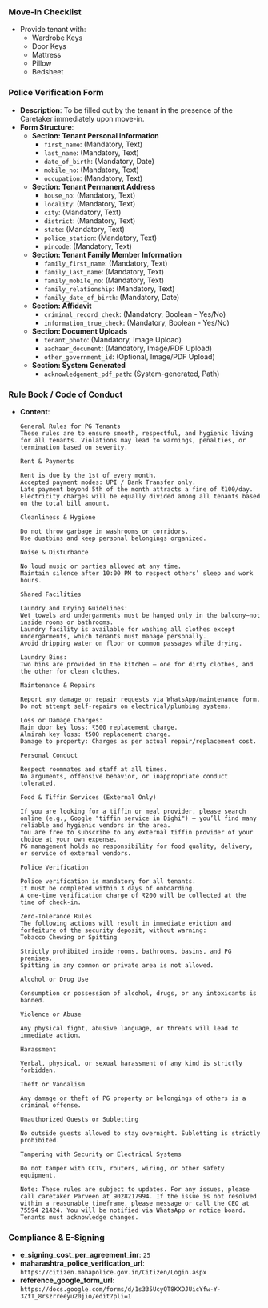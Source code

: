 ### Move-In Checklist
- Provide tenant with:
    - Wardrobe Keys
    - Door Keys
    - Mattress
    - Pillow
    - Bedsheet

### Police Verification Form
- **Description**: To be filled out by the tenant in the presence of the Caretaker immediately upon move-in.
- **Form Structure**:
    - **Section: Tenant Personal Information**
        - `first_name`: (Mandatory, Text)
        - `last_name`: (Mandatory, Text)
        - `date_of_birth`: (Mandatory, Date)
        - `mobile_no`: (Mandatory, Text)
        - `occupation`: (Mandatory, Text)
    - **Section: Tenant Permanent Address**
        - `house_no`: (Mandatory, Text)
        - `locality`: (Mandatory, Text)
        - `city`: (Mandatory, Text)
        - `district`: (Mandatory, Text)
        - `state`: (Mandatory, Text)
        - `police_station`: (Mandatory, Text)
        - `pincode`: (Mandatory, Text)
    - **Section: Tenant Family Member Information**
        - `family_first_name`: (Mandatory, Text)
        - `family_last_name`: (Mandatory, Text)
        - `family_mobile_no`: (Mandatory, Text)
        - `family_relationship`: (Mandatory, Text)
        - `family_date_of_birth`: (Mandatory, Date)
    - **Section: Affidavit**
        - `criminal_record_check`: (Mandatory, Boolean - Yes/No)
        - `information_true_check`: (Mandatory, Boolean - Yes/No)
    - **Section: Document Uploads**
        - `tenant_photo`: (Mandatory, Image Upload)
        - `aadhaar_document`: (Mandatory, Image/PDF Upload)
        - `other_government_id`: (Optional, Image/PDF Upload)
    - **Section: System Generated**
        - `acknowledgement_pdf_path`: (System-generated, Path)

### Rule Book / Code of Conduct
- **Content**:
    ```
    General Rules for PG Tenants
    These rules are to ensure smooth, respectful, and hygienic living for all tenants. Violations may lead to warnings, penalties, or termination based on severity.

    Rent & Payments

    Rent is due by the 1st of every month.
    Accepted payment modes: UPI / Bank Transfer only.
    Late payment beyond 5th of the month attracts a fine of ₹100/day.
    Electricity charges will be equally divided among all tenants based on the total bill amount.

    Cleanliness & Hygiene

    Do not throw garbage in washrooms or corridors.
    Use dustbins and keep personal belongings organized.

    Noise & Disturbance

    No loud music or parties allowed at any time.
    Maintain silence after 10:00 PM to respect others’ sleep and work hours.

    Shared Facilities

    Laundry and Drying Guidelines:
    Wet towels and undergarments must be hanged only in the balcony—not inside rooms or bathrooms.
    Laundry facility is available for washing all clothes except undergarments, which tenants must manage personally.
    Avoid dripping water on floor or common passages while drying.

    Laundry Bins:
    Two bins are provided in the kitchen — one for dirty clothes, and the other for clean clothes.

    Maintenance & Repairs

    Report any damage or repair requests via WhatsApp/maintenance form.
    Do not attempt self-repairs on electrical/plumbing systems.

    Loss or Damage Charges:
    Main door key loss: ₹500 replacement charge.
    Almirah key loss: ₹500 replacement charge.
    Damage to property: Charges as per actual repair/replacement cost.

    Personal Conduct

    Respect roommates and staff at all times.
    No arguments, offensive behavior, or inappropriate conduct tolerated.

    Food & Tiffin Services (External Only)

    If you are looking for a tiffin or meal provider, please search online (e.g., Google "tiffin service in Dighi") — you’ll find many reliable and hygienic vendors in the area.
    You are free to subscribe to any external tiffin provider of your choice at your own expense.
    PG management holds no responsibility for food quality, delivery, or service of external vendors.

    Police Verification

    Police verification is mandatory for all tenants.
    It must be completed within 3 days of onboarding.
    A one-time verification charge of ₹200 will be collected at the time of check-in.

    Zero-Tolerance Rules
    The following actions will result in immediate eviction and forfeiture of the security deposit, without warning:
    Tobacco Chewing or Spitting

    Strictly prohibited inside rooms, bathrooms, basins, and PG premises.
    Spitting in any common or private area is not allowed.

    Alcohol or Drug Use

    Consumption or possession of alcohol, drugs, or any intoxicants is banned.

    Violence or Abuse

    Any physical fight, abusive language, or threats will lead to immediate action.

    Harassment

    Verbal, physical, or sexual harassment of any kind is strictly forbidden.

    Theft or Vandalism

    Any damage or theft of PG property or belongings of others is a criminal offense.

    Unauthorized Guests or Subletting

    No outside guests allowed to stay overnight. Subletting is strictly prohibited.

    Tampering with Security or Electrical Systems

    Do not tamper with CCTV, routers, wiring, or other safety equipment.

    Note: These rules are subject to updates. For any issues, please call caretaker Parveen at 9028217994. If the issue is not resolved within a reasonable timeframe, please message or call the CEO at 75594 21424. You will be notified via WhatsApp or notice board. Tenants must acknowledge changes.
    ```

### Compliance & E-Signing
- **e_signing_cost_per_agreement_inr**: `25`
- **maharashtra_police_verification_url**: `https://citizen.mahapolice.gov.in/Citizen/Login.aspx`
- **reference_google_form_url**: `https://docs.google.com/forms/d/1s335UcyQT8KXDJUicYfw-Y-3ZfT_8rszrreeyu20jio/edit?pli=1`
